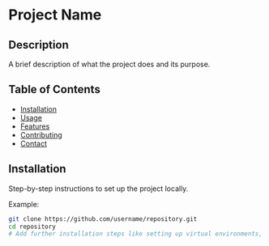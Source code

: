 # Project Name

## Description
A brief description of what the project does and its purpose.

## Table of Contents
- [Installation](#installation)
- [Usage](#usage)
- [Features](#features)
- [Contributing](#contributing)
- [Contact](#contact)

## Installation
Step-by-step instructions to set up the project locally.

Example:
```bash
git clone https://github.com/username/repository.git
cd repository
# Add further installation steps like setting up virtual environments, installing dependencies, etc.
